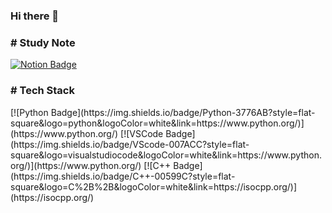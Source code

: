 ### Hi there 👋

  
 
<h3> # Study Note </h3>
   
  [![Notion Badge](https://img.shields.io/badge/Notion-000000?style=flat-square&logo=Notion&logoColor=white&link=https://www.notion.so/TIL-28aa89dbbdf84200aaa7cb99e026fdc8)](https://glistening-napkin-e86.notion.site/TIL-28aa89dbbdf84200aaa7cb99e026fdc8)

<h3> # Tech Stack </h3>
 [![Python Badge](https://img.shields.io/badge/Python-3776AB?style=flat-square&logo=python&logoColor=white&link=https://www.python.org/)](https://www.python.org/)
 [![VSCode Badge](https://img.shields.io/badge/VScode-007ACC?style=flat-square&logo=visualstudiocode&logoColor=white&link=https://www.python.org/)](https://www.python.org/)
 [![C++ Badge](https://img.shields.io/badge/C++-00599C?style=flat-square&logo=C%2B%2B&logoColor=white&link=https://isocpp.org/)](https://isocpp.org/)
 
